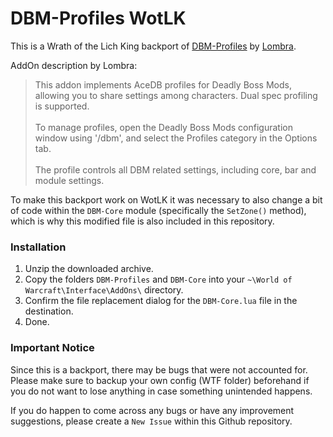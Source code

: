# DBM-Profiles WotLK

This is a Wrath of the Lich King backport of [DBM-Profiles](https://wow.curseforge.com/projects/dbm-profiles) by [Lombra](https://wow.curseforge.com/members/Lombra).

AddOn description by Lombra:
> This addon implements AceDB profiles for Deadly Boss Mods, allowing you to share settings among characters. Dual spec profiling is supported.<br><br>
To manage profiles, open the Deadly Boss Mods configuration window using '/dbm', and select the Profiles category in the Options tab.<br><br>
The profile controls all DBM related settings, including core, bar and module settings.

To make this backport work on WotLK it was necessary to also change a bit of code within the `DBM-Core` module (specifically the `SetZone()` method), which is why this modified file is also included in this repository.

### Installation
1. Unzip the downloaded archive.
2. Copy the folders `DBM-Profiles` and `DBM-Core` into your `~\World of Warcraft\Interface\AddOns\` directory.
3. Confirm the file replacement dialog for the `DBM-Core.lua` file in the destination.
4. Done.

### Important Notice
Since this is a backport, there may be bugs that were not accounted for. Please make sure to backup your own config (WTF folder) beforehand if you do not want to lose anything in case something unintended happens.

If you do happen to come across any bugs or have any improvement suggestions, please create a `New Issue` within this Github repository.
